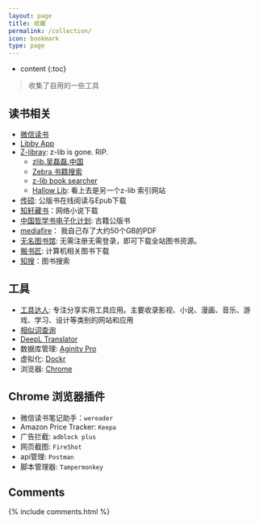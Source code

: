 ```yaml
---
layout: page
title: 收藏
permalink: /collection/
icon: bookmark
type: page
---
```


* content
{:toc}

> 收集了自用的一些工具

## 读书相关

- [微信读书](https://r.qq.com)
- [Libby App](https://libbyapp.com/shelf)
- [Z-libray](https://z-lib.org/): z-lib is gone. RIP.
  - [zlib.吴磊磊.中国](https://zlib.xn--irr646fa.xn--fiqs8s/)
  - [Zebra 书籍搜索](https://zebra.9farm.com/)
  - [z-lib book searcher](https://github.com/book-searcher-org/book-searcher)
  - [Hallow Lib](https://bk.hallowlib.org/): 看上去是另一个z-lib 索引网站
- [传硕](https://www.7sbook.com/): 公版书在线阅读与Epub下载
- [知轩藏书](http://zxcs.me/)：网络小说下载
- [中国哲学书电子化计划](https://ctext.org/zhs): 古籍公版书
- [mediafire](https://app.mediafire.com/myfiles)： 我自己存了大约50个GB的PDF
- [无名图书馆](https://www.book123.info/): 无需注册无需登录，即可下载全站图书资源。
- [搬书匠](http://www.banshujiang.cn/): 计算机相关图书下载
- [知搜](https://zhiso.top/)：图书搜索


## 工具

- [工具达人](https://toolsdar.com/): 专注分享实用工具应用。主要收录影视、小说、漫画、音乐、游戏、学习、设计等类别的网站和应用
- [相似词查询](https://kmcha.com/similar)
- [DeepL Translator](https://www.deepl.com/translator)
- 数据库管理: [Aginity Pro](https://www.aginity.com/products/aginity-pro/)
- 虚拟化: [Dockr](https://www.docker.com/)
- 浏览器: [Chrome](https://www.google.com/chrome/)

## Chrome 浏览器插件

- 微信读书笔记助手：`wereader`
- Amazon Price Tracker: `Keepa`
- 广告拦截: `adblock plus`
- 网页截图: `FireShot`
- api管理: `Postman`
- 脚本管理器: `Tampermonkey`

## Comments

{% include comments.html %}
